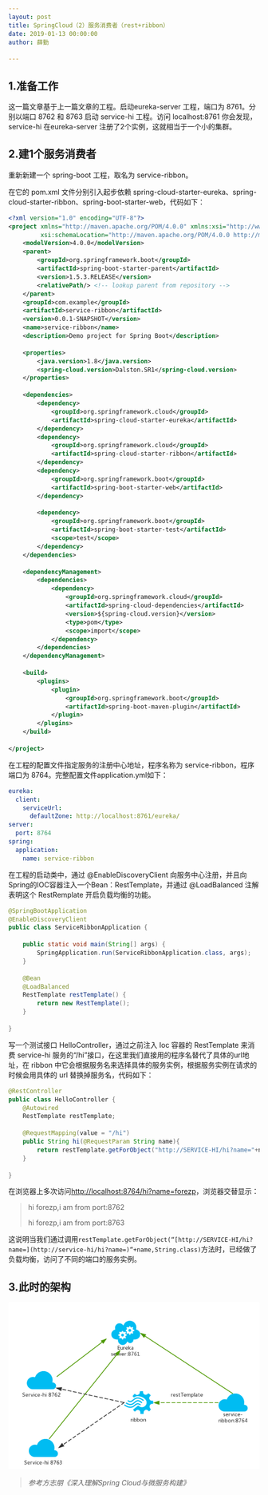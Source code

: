 ```yaml
---
layout: post
title: SpringCloud（2）服务消费者（rest+ribbon）
date: 2019-01-13 00:00:00
author: 薛勤

---
```

## 1.准备工作

这一篇文章基于上一篇文章的工程。启动eureka-server 工程，端口为 8761。分别以端口 8762 和 8763 启动 service-hi 工程。访问 localhost:8761 你会发现，service-hi 在eureka-server 注册了2个实例，这就相当于一个小的集群。

## 2.建1个服务消费者

重新新建一个 spring-boot 工程，取名为 service-ribbon。

在它的 pom.xml 文件分别引入起步依赖 spring-cloud-starter-eureka、spring-cloud-starter-ribbon、spring-boot-starter-web，代码如下：

```xml
<?xml version="1.0" encoding="UTF-8"?>
<project xmlns="http://maven.apache.org/POM/4.0.0" xmlns:xsi="http://www.w3.org/2001/XMLSchema-instance"
         xsi:schemaLocation="http://maven.apache.org/POM/4.0.0 http://maven.apache.org/xsd/maven-4.0.0.xsd">
    <modelVersion>4.0.0</modelVersion>
    <parent>
        <groupId>org.springframework.boot</groupId>
        <artifactId>spring-boot-starter-parent</artifactId>
        <version>1.5.3.RELEASE</version>
        <relativePath/> <!-- lookup parent from repository -->
    </parent>
    <groupId>com.example</groupId>
    <artifactId>service-ribbon</artifactId>
    <version>0.0.1-SNAPSHOT</version>
    <name>service-ribbon</name>
    <description>Demo project for Spring Boot</description>

    <properties>
        <java.version>1.8</java.version>
        <spring-cloud.version>Dalston.SR1</spring-cloud.version>
    </properties>

    <dependencies>
        <dependency>
            <groupId>org.springframework.cloud</groupId>
            <artifactId>spring-cloud-starter-eureka</artifactId>
        </dependency>
        <dependency>
            <groupId>org.springframework.cloud</groupId>
            <artifactId>spring-cloud-starter-ribbon</artifactId>
        </dependency>
        <dependency>
            <groupId>org.springframework.boot</groupId>
            <artifactId>spring-boot-starter-web</artifactId>
        </dependency>

        <dependency>
            <groupId>org.springframework.boot</groupId>
            <artifactId>spring-boot-starter-test</artifactId>
            <scope>test</scope>
        </dependency>
    </dependencies>

    <dependencyManagement>
        <dependencies>
            <dependency>
                <groupId>org.springframework.cloud</groupId>
                <artifactId>spring-cloud-dependencies</artifactId>
                <version>${spring-cloud.version}</version>
                <type>pom</type>
                <scope>import</scope>
            </dependency>
        </dependencies>
    </dependencyManagement>

    <build>
        <plugins>
            <plugin>
                <groupId>org.springframework.boot</groupId>
                <artifactId>spring-boot-maven-plugin</artifactId>
            </plugin>
        </plugins>
    </build>

</project>
```

在工程的配置文件指定服务的注册中心地址，程序名称为 service-ribbon，程序端口为 8764。完整配置文件application.yml如下：

```yml
eureka:
  client:
    serviceUrl:
      defaultZone: http://localhost:8761/eureka/
server:
  port: 8764
spring:
  application:
    name: service-ribbon
```

在工程的启动类中，通过 @EnableDiscoveryClient 向服务中心注册，并且向Spring的IOC容器注入一个Bean：RestTemplate，并通过 @LoadBalanced 注解表明这个 RestRemplate 开启负载均衡的功能。

```java
@SpringBootApplication
@EnableDiscoveryClient
public class ServiceRibbonApplication {

    public static void main(String[] args) {
        SpringApplication.run(ServiceRibbonApplication.class, args);
    }

    @Bean
    @LoadBalanced
    RestTemplate restTemplate() {
        return new RestTemplate();
    }

}
```

写一个测试接口 HelloController，通过之前注入 Ioc 容器的 RestTemplate 来消费 service-hi 服务的“/hi”接口，在这里我们直接用的程序名替代了具体的url地址，在 ribbon 中它会根据服务名来选择具体的服务实例，根据服务实例在请求的时候会用具体的 url 替换掉服务名，代码如下：

```java
@RestController
public class HelloController {
    @Autowired
    RestTemplate restTemplate;

    @RequestMapping(value = "/hi")
    public String hi(@RequestParam String name){
        return restTemplate.getForObject("http://SERVICE-HI/hi?name="+name,String.class);
    }

}
```

在浏览器上多次访问<http://localhost:8764/hi?name=forezp>，浏览器交替显示：

> hi forezp,i am from port:8762
>
> hi forezp,i am from port:8763

这说明当我们通过调用`restTemplate.getForObject(“[http://SERVICE-HI/hi?name=](http://service-hi/hi?name=)“+name,String.class)`方法时，已经做了负载均衡，访问了不同的端口的服务实例。


## 3.此时的架构

![](./20190113SpringCloud2服务消费者restribbon/1136672-20190112235934296-1157757573.png)


> *参考方志朋《深入理解Spring Cloud与微服务构建》*



